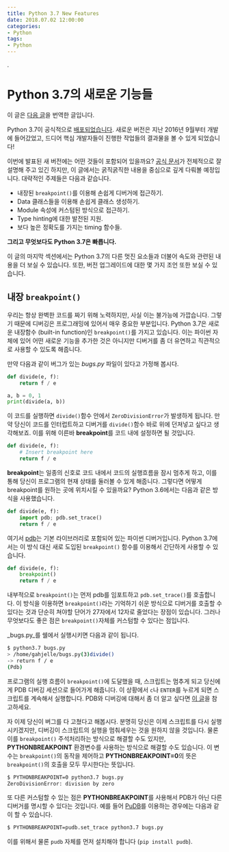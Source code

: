 ```yaml
---
title: Python 3.7 New Features
date: 2018.07.02 12:00:00
categories:
- Python
tags:
- Python
---
```


.

# Python 3.7의 새로운 기능들

이 글은 [다음 글](https://realpython.com/python37-new-features/)을 번역한 글입니다.

Python 3.7이 공식적으로 [배포되었습니다](https://www.python.org/downloads/release/python-370/). 새로운 버전은 지난 2016년 9월부터 개발에 들어갔었고, 드디어 핵심 개발자들이 진행한 작업들의 결과물을 볼 수 있게 되었습니다!

이번에 발표된 새 버전에는 어떤 것들이 포함되어 있을까요? [공식 문서](https://docs.python.org/3.7/whatsnew/3.7.html)가 전체적으로 잘 설명해 주고 있긴 하지만, 이 글에서는 굵직굵직한 내용을 중심으로 깊게 다뤄볼 예정입니다. 대략적인 주제들은 다음과 같습니다.

- 내장된 `breakpoint()`를 이용해 손쉽게 디버거에 접근하기.
- Data 클래스들을 이용해 손쉽게 클래스 생성하기.
- Module 속성에 커스텀된 방식으로 접근하기.
- Type hinting에 대한 발전된 지원.
- 보다 높은 정확도를 가지는 timing 함수들.

**그리고 무엇보다도 Python 3.7은 빠릅니다.**

이 글의 마지막 섹션에서는 Python 3.7의 다른 멋진 요소들과 더불어 속도와 관련된 내용을 더 보실 수 있습니다. 또한, 버전 업그레이드에 대한 몇 가지 조언 또한 보실 수 있습니다.

## 내장 `breakpoint()`

우리는 항상 완벽한 코드를 짜기 위해 노력하지만, 사실 이는 불가능에 가깝습니다. 그렇기 때문에 디버깅은 프로그래밍에 있어서 매우 중요한 부분입니다. Python 3.7은 새로운 내장함수 (built-in function)인 `breakpoint()`를 가지고 있습니다. 이는 파이썬 자체에 있어 어떤 새로운 기능을 추가한 것은 아니지만 디버거를 좀 더 유연하고 직관적으로 사용할 수 있도록 해줍니다.

만약 다음과 같이 버그가 있는 _bugs.py_ 파일이 있다고 가정해 봅시다.

```python
def divide(e, f):
    return f / e

a, b = 0, 1
print(divide(a, b))
```

이 코드를 실행하면 `divide()`함수 안에서 `ZeroDivisionError`가 발생하게 됩니다. 만약 당신이 코드를 인터럽트하고 디버거를 `divide()`함수 바로 위에 던져넣고 싶다고 생각해보죠. 이를 위해 이른바 **breakpoint**를 코드 내에 설정하면 될 것입니다.

```python
def divide(e, f):
    # Insert breakpoint here
    return f / e
```

**breakpoint**는 일종의 신호로 코드 내에서 코드의 실행흐름을 잠시 멈추게 하고, 이를 통해 당신이 프로그램의 현재 상태를 둘러볼 수 있게 해줍니다. 그렇다면 어떻게 breakpoint를 원하는 곳에 위치시킬 수 있을까요? Python 3.6에서는 다음과 같은 방식을 사용했습니다.

```python
def divide(e, f):
    import pdb; pdb.set_trace()
    return f / e
```

여기서 [pdb](https://docs.python.org/3/library/pdb.html)는 기본 라이브러리로 포함되어 있는 파이썬 디버거입니다. Python 3.7에서는 이 방식 대신 새로 도입된 `breakpoint()` 함수를 이용해서 간단하게 사용할 수 있습니다.

```python
def divide(e, f):
    breakpoint()
    return f / e
```

내부적으로 `breakpoint()`는 먼저 pdb를 임포트하고 `pdb.set_trace()`를 호출합니다. 이 방식을 이용하면 `breakpoint()`라는 기억하기 쉬운 방식으로 디버거를 호출할 수 있다는 것과 단순히 쳐야할 단어가 27자에서 12자로 줄었다는 장점이 있습니다. 그러나 무엇보다도 좋은 점은 `breakpoint()`자체를 커스텀할 수 있다는 점입니다.

_bugs.py_를 쉘에서 실행시키면 다음과 같이 됩니다.

```bash
$ python3.7 bugs.py
> /home/gahjelle/bugs.py(3)divide()
-> return f / e
(Pdb)
```

프로그램의 실행 흐름이 `breakpoint()`에 도달했을 때, 스크립트는 멈추게 되고 당신에게 PDB 디버깅 세션으로 들어가게 해줍니다. 이 상황에서 `c`나 `ENTER`를 누르게 되면 스크립트를 계속해서 실행합니다. PDB와 디버깅에 대해서 좀 더 알고 싶다면 [이 글](https://realpython.com/python-debugging-pdb/)을 참고하세요.

자 이제 당신이 버그를 다 고쳤다고 해봅시다. 분명히 당신은 이제 스크립트를 다시 실행시키겠지만, 디버깅이 스크립트의 실행을 멈춰세우는 것을 원하지 않을 것입니다. 물론 이를 `breakpoint()` 주석처리하는 방식으로 해결할 수도 있지만, **PYTHONBREAKPOINT** 환경변수를 사용하는 방식으로 해결할 수도 있습니다. 이 변수는 `breakpoint()`의 동작을 제어하고 **PYTHONBREAKPOINT=0**의 뜻은 `breakpoint()`의 호출을 모두 무시한다는 뜻입니다.

```bash
$ PYTHONBREAKPOINT=0 python3.7 bugs.py
ZeroDivisionError: division by zero
```

또 다른 커스텀할 수 있는 점은 **PYTHONBREAKPOINT**를 사용해서 PDB가 아닌 다른 디버거를 명시할 수 있다는 것입니다. 예를 들어 [PuDB](https://pypi.org/project/pudb/)를 이용하는 경우에는 다음과 같이 할 수 있습니다.

```bash
$ PYTHONBREAKPOINT=pudb.set_trace python3.7 bugs.py
```

이를 위해서 물론 `pudb` 자체를 먼저 설치해야 합니다 (`pip install pudb`).
